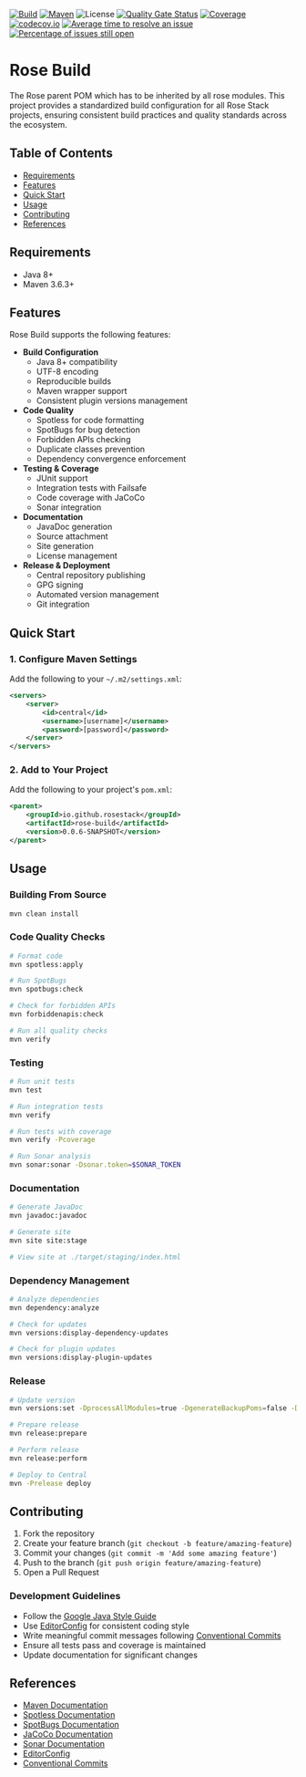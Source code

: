 [![Build](https://github.com/rosestack/rose-build/actions/workflows/build.yml/badge.svg)](https://github.com/rosestack/rose-build/actions/workflows/build.yml)
[![Maven](https://img.shields.io/maven-central/v/io.github.rosestack/rose-build.svg)](https://repo1.maven.org/maven2/io/github/rosestack/rose-build/)
![License](https://img.shields.io/github/license/rosestack/rose-build.svg)
[![Quality Gate Status](https://sonarcloud.io/api/project_badges/measure?project=io.github.rosestack%3Arose-build&metric=alert_status)](https://sonarcloud.io/summary/new_code?id=io.github.rosestack%3Arose-build)
[![Coverage](https://sonarcloud.io/api/project_badges/measure?project=io.github.rosestack%3Arose-build&metric=coverage)](https://sonarcloud.io/dashboard?id=io.github.rosestack%3Arose-build)
[![codecov.io](https://codecov.io/github/rosestack/rose-build/coverage.svg?branch=main)](https://codecov.io/github/rosestack/rose-build?branch=main)
[![Average time to resolve an issue](http://isitmaintained.com/badge/resolution/rosestack/rose-build.svg)](http://isitmaintained.com/project/rosestack/rose-build "Average time to resolve an issue")
[![Percentage of issues still open](http://isitmaintained.com/badge/open/rosestack/rose-build.svg)](http://isitmaintained.com/project/rosestack/rose-build "Percentage of issues still open")

# Rose Build

The Rose parent POM which has to be inherited by all rose modules. This project provides a standardized build configuration for all Rose Stack projects, ensuring consistent build practices and quality standards across the ecosystem.

## Table of Contents

- [Requirements](#requirements)
- [Features](#features)
- [Quick Start](#quick-start)
- [Usage](#usage)
- [Contributing](#contributing)
- [References](#references)

## Requirements

- Java 8+
- Maven 3.6.3+

## Features

Rose Build supports the following features:

- **Build Configuration**
  - Java 8+ compatibility
  - UTF-8 encoding
  - Reproducible builds
  - Maven wrapper support
  - Consistent plugin versions management
- **Code Quality**
  - Spotless for code formatting
  - SpotBugs for bug detection
  - Forbidden APIs checking
  - Duplicate classes prevention
  - Dependency convergence enforcement
- **Testing & Coverage**
  - JUnit support
  - Integration tests with Failsafe
  - Code coverage with JaCoCo
  - Sonar integration
- **Documentation**
  - JavaDoc generation
  - Source attachment
  - Site generation
  - License management
- **Release & Deployment**
  - Central repository publishing
  - GPG signing
  - Automated version management
  - Git integration

## Quick Start

### 1. Configure Maven Settings

Add the following to your `~/.m2/settings.xml`:

```xml
<servers>
    <server>
        <id>central</id>
        <username>[username]</username>
        <password>[password]</password>
    </server>
</servers>
```

### 2. Add to Your Project

Add the following to your project's `pom.xml`:

```xml
<parent>
    <groupId>io.github.rosestack</groupId>
    <artifactId>rose-build</artifactId>
    <version>0.0.6-SNAPSHOT</version>
</parent>
```

## Usage

### Building From Source

```bash
mvn clean install
```

### Code Quality Checks

```bash
# Format code
mvn spotless:apply

# Run SpotBugs
mvn spotbugs:check

# Check for forbidden APIs
mvn forbiddenapis:check

# Run all quality checks
mvn verify
```

### Testing

```bash
# Run unit tests
mvn test

# Run integration tests
mvn verify

# Run tests with coverage
mvn verify -Pcoverage

# Run Sonar analysis
mvn sonar:sonar -Dsonar.token=$SONAR_TOKEN
```

### Documentation

```bash
# Generate JavaDoc
mvn javadoc:javadoc

# Generate site
mvn site site:stage

# View site at ./target/staging/index.html
```

### Dependency Management

```bash
# Analyze dependencies
mvn dependency:analyze

# Check for updates
mvn versions:display-dependency-updates

# Check for plugin updates
mvn versions:display-plugin-updates
```

### Release

```bash
# Update version
mvn versions:set -DprocessAllModules=true -DgenerateBackupPoms=false -DnewVersion=X.Y.Z

# Prepare release
mvn release:prepare

# Perform release
mvn release:perform

# Deploy to Central
mvn -Prelease deploy
```

## Contributing

1. Fork the repository
2. Create your feature branch (`git checkout -b feature/amazing-feature`)
3. Commit your changes (`git commit -m 'Add some amazing feature'`)
4. Push to the branch (`git push origin feature/amazing-feature`)
5. Open a Pull Request

### Development Guidelines

- Follow the [Google Java Style Guide](https://google.github.io/styleguide/javaguide.html)
- Use [EditorConfig](https://editorconfig.org/) for consistent coding style
- Write meaningful commit messages following [Conventional Commits](https://www.conventionalcommits.org/)
- Ensure all tests pass and coverage is maintained
- Update documentation for significant changes

## References

- [Maven Documentation](https://maven.apache.org/guides/)
- [Spotless Documentation](https://github.com/diffplug/spotless)
- [SpotBugs Documentation](https://spotbugs.github.io/)
- [JaCoCo Documentation](https://www.jacoco.org/jacoco/trunk/doc/)
- [Sonar Documentation](https://docs.sonarqube.org/latest/)
- [EditorConfig](https://editorconfig.org/)
- [Conventional Commits](https://www.conventionalcommits.org/)

